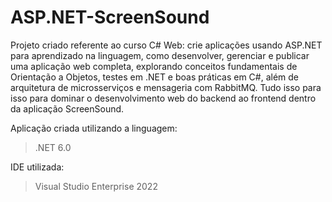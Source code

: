 # ASP.NET-ScreenSound
Projeto criado referente ao curso C# Web: crie aplicações usando ASP.NET para aprendizado na linguagem, como desenvolver, gerenciar e publicar uma aplicação web completa, explorando conceitos fundamentais de Orientação a Objetos, testes em .NET e boas práticas em C#, além de arquitetura de microsserviços e mensageria com RabbitMQ. Tudo isso para isso para dominar o desenvolvimento web do backend ao frontend dentro da aplicação ScreenSound.

Aplicação criada utilizando a linguagem:
> .NET 6.0

IDE utilizada:
> Visual Studio Enterprise 2022
